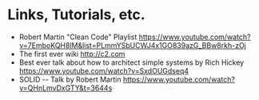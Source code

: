 # Links, Tutorials, etc.

- Robert Martin "Clean Code" Playlist https://www.youtube.com/watch?v=7EmboKQH8lM&list=PLmmYSbUCWJ4x1GO839azG_BBw8rkh-zOj
- The first ever wiki http://c2.com
- Best ever talk about how to architect simple systems by Rich Hickey https://www.youtube.com/watch?v=SxdOUGdseq4
- SOLID -- Talk by Robert Martin https://www.youtube.com/watch?v=QHnLmvDxGTY&t=3644s
